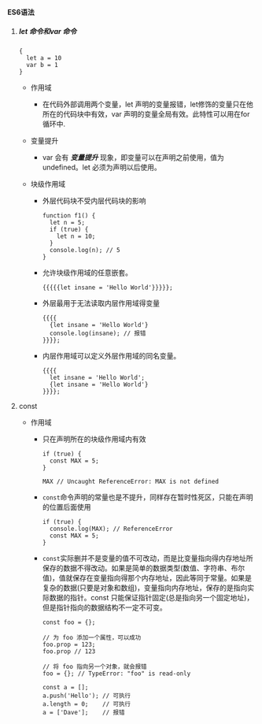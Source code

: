 #### 									ES6语法

1. ##### let 命令和var 命令

   ```
   {
     let a = 10
     var b = 1
   }
   ```

   - 作用域

     - 在代码外部调用两个变量，let 声明的变量报错，let修饰的变量只在他所在的代码块中有效，var 声明的变量全局有效。此特性可以用在for循环中.

   - 变量提升

     - var 会有 ***变量提升*** 现象，即变量可以在声明之前使用，值为undefined。let 必须为声明以后使用。

   - 块级作用域

     - 外层代码块不受内层代码块的影响

       ```
       function f1() {
         let n = 5;
         if (true) {
           let n = 10;
         }
         console.log(n); // 5
       }
       ```

     - 允许块级作用域的任意嵌套。

       ```
       {{{{{let insane = 'Hello World'}}}}};
       ```

     - 外层最用于无法读取内层作用域得变量

       ```
       {{{{
         {let insane = 'Hello World'}
         console.log(insane); // 报错
       }}}};
       ```

     - 内层作用域可以定义外层作用域的同名变量。

       ```
       {{{{
         let insane = 'Hello World';
         {let insane = 'Hello World'}
       }}}};
       ```

     

2. const

   - 作用域

     - 只在声明所在的块级作用域内有效

       ```
       if (true) {
         const MAX = 5;
       }
       
       MAX // Uncaught ReferenceError: MAX is not defined
       ```

     - `const`命令声明的常量也是不提升，同样存在暂时性死区，只能在声明的位置后面使用

       ```
       if (true) {
         console.log(MAX); // ReferenceError
         const MAX = 5;
       }
       ```

       

     - `const`实际删并不是变量的值不可改动，而是比变量指向得内存地址所保存的数据不得改动。如果是简单的数据类型(数值、字符串、布尔值)，值就保存在变量指向得那个内存地址，因此等同于常量。如果是复杂的数据(只要是对象和数组)，变量指向内存地址，保存的是指向实际数据的指针。const 只能保证指针固定(总是指向另一个固定地址)，但是指针指向的数据结构不一定不可变。

       ```
       const foo = {};
       
       // 为 foo 添加一个属性，可以成功
       foo.prop = 123;
       foo.prop // 123
       
       // 将 foo 指向另一个对象，就会报错
       foo = {}; // TypeError: "foo" is read-only
       ```

       ```
       const a = [];
       a.push('Hello'); // 可执行
       a.length = 0;    // 可执行
       a = ['Dave'];    // 报错
       ```

